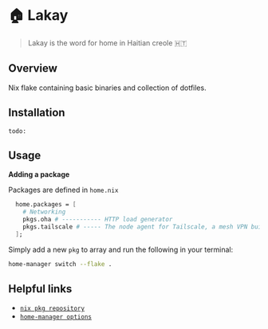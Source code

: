 # 🏠 Lakay
> Lakay is the word for home in Haitian creole 🇭🇹

## Overview
Nix flake containing basic binaries and collection of dotfiles.

## Installation
`todo:`

## Usage
**Adding a package**

Packages are defined in `home.nix`
```nix
  home.packages = [
    # Networking
    pkgs.oha # ----------- HTTP load generator
    pkgs.tailscale # ----- The node agent for Tailscale, a mesh VPN built on WireGuard
  ];
```
Simply add a new `pkg` to array and run the following in your terminal:
```bash
home-manager switch --flake .
```

## Helpful links
- [`nix pkg repository`](https://search.nixos.org/packages)
- [`home-manager options`](https://home-manager-options.extranix.com/) 
